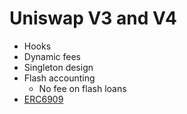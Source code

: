 # Uniswap V3 and V4

- Hooks
- Dynamic fees
- Singleton design
- Flash accounting
  - No fee on flash loans
- [ERC6909](https://github.com/Uniswap/v4-core/blob/main/src/ERC6909.sol)
